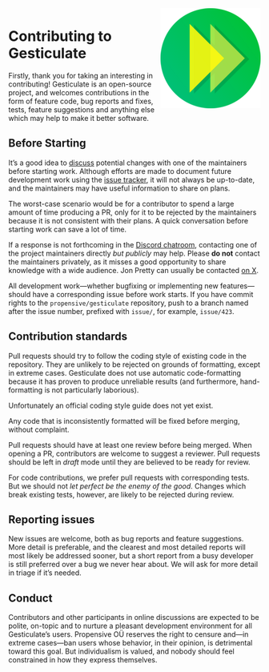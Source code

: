 <img src="/doc/images/200x200.png" align="right">

# Contributing to Gesticulate

Firstly, thank you for taking an interesting in contributing! Gesticulate is an
open-source project, and welcomes contributions in the form of feature code,
bug reports and fixes, tests, feature suggestions and anything else which may
help to make it better software.

## Before Starting

It&rsquo;s a good idea to [discuss](https://discord.gg/7b6mpF6Qcf) potential
changes with one of the maintainers before starting work. Although efforts are
made to document future development work using the [issue tracker](/issues), it
will not always be up-to-date, and the maintainers may have useful information
to share on plans.

The worst-case scenario would be for a contributor to spend a large amount of
time producing a PR, only for it to be rejected by the maintainers because it
is not consistent with their plans. A quick conversation before starting work
can save a lot of time.

If a response is not forthcoming in the [Discord
chatroom](https://discord.gg/7b6mpF6Qcf), contacting one of the project
maintainers directly _but publicly_ may help. Please __do not__ contact the
maintainers privately, as it misses a good opportunity to share knowledge with
a wide audience. Jon Pretty can usually be contacted [on
X](https://x.com/propensive).

All development work&mdash;whether bugfixing or implementing new
features&mdash;should have a corresponding issue before work starts. If you
have commit rights to the `propensive/gesticulate` repository, push to a branch named
after the issue number, prefixed with `issue/`, for example, `issue/423`.

## Contribution standards

Pull requests should try to follow the coding style of existing code in the
repository. They are unlikely to be rejected on grounds of formatting, except
in extreme cases. Gesticulate does not use automatic code-formatting because it
has proven to produce unreliable results (and furthermore, hand-formatting is
not particularly laborious).

Unfortunately an official coding style guide does not yet exist.

Any code that is inconsistently formatted will be fixed before merging, without
complaint.

Pull requests should have at least one review before being merged. When opening
a PR, contributors are welcome to suggest a reviewer. Pull requests should be
left in _draft_ mode until they are believed to be ready for review.

For code contributions, we prefer pull requests with corresponding tests. But
we should not _let perfect be the enemy of the good_. Changes which break
existing tests, however, are likely to be rejected during review.

## Reporting issues

New issues are welcome, both as bug reports and feature suggestions. More
detail is preferable, and the clearest and most detailed reports will most
likely be addressed sooner, but a short report from a busy developer is still
preferred over a bug we never hear about. We will ask for more detail in triage
if it&rsquo;s needed.

## Conduct

Contributors and other participants in online discussions are expected to be
polite, on-topic and to nurture a pleasant development environment for all
Gesticulate&rsquo;s users. Propensive O&Uuml; reserves the right to censure
and&mdash;in extreme cases&mdash;ban users whose behavior, in their opinion, is
detrimental toward this goal. But individualism is valued, and nobody should
feel constrained in how they express themselves.

